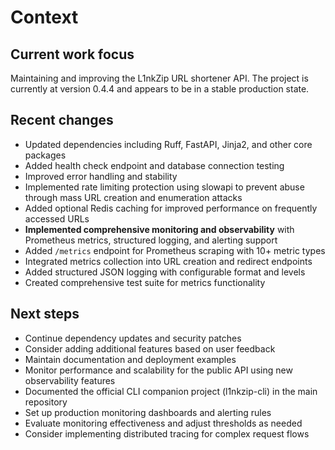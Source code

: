 # Context

## Current work focus
Maintaining and improving the L1nkZip URL shortener API. The project is currently at version 0.4.4 and appears to be in a stable production state.

## Recent changes
- Updated dependencies including Ruff, FastAPI, Jinja2, and other core packages
- Added health check endpoint and database connection testing
- Improved error handling and stability
- Implemented rate limiting protection using slowapi to prevent abuse through mass URL creation and enumeration attacks
- Added optional Redis caching for improved performance on frequently accessed URLs
- **Implemented comprehensive monitoring and observability** with Prometheus metrics, structured logging, and alerting support
- Added `/metrics` endpoint for Prometheus scraping with 10+ metric types
- Integrated metrics collection into URL creation and redirect endpoints
- Added structured JSON logging with configurable format and levels
- Created comprehensive test suite for metrics functionality

## Next steps
- Continue dependency updates and security patches
- Consider adding additional features based on user feedback
- Maintain documentation and deployment examples
- Monitor performance and scalability for the public API using new observability features
- Documented the official CLI companion project (l1nkzip-cli) in the main repository
- Set up production monitoring dashboards and alerting rules
- Evaluate monitoring effectiveness and adjust thresholds as needed
- Consider implementing distributed tracing for complex request flows
